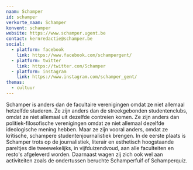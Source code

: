 ```yaml
---
naam: Schamper
id: schamper
verkorte_naam: Schamper
konvent: schamper
website: https://www.schamper.ugent.be
contact: kernredactie@schamper.be
social:
  - platform: facebook
    link: https://www.facebook.com/schampergent/
  - platform: twitter
    link: https://twitter.com/Schamper
  - platform: instagram
    link: https://www.instagram.com/schamper_gent/
themas:
  - cultuur
---
```


Schamper is anders dan de facultaire verenigingen omdat ze niet allemaal hetzelfde studeren. Ze zijn anders dan de streekgebonden studentenclubs, omdat ze niet allemaal uit dezelfde contreien komen. Ze zijn anders dan politiek-filosofische verenigingen omdat ze niet allemaal dezelfde ideologische mening hebben. Maar ze zijn vooral anders, omdat ze kritische, schampere studentenjournalistiek brengen.
In de eerste plaats is Schamper trots op de journalistiek, literair en esthetisch hoogstaande pareltjes die tweewekelijks, in vijfduizendvoud, aan alle faculteiten en resto's afgeleverd worden.
Daarnaast wagen zij zich ook wel aan activiteiten zoals de ondertussen beruchte Schamperfuif of Schamperquiz.
